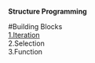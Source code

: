
**Structure Programming**

#Building Blocks
</br>
[1.Iteration](Iteration.md)
</br>
2.Selection
</br>
3.Function
